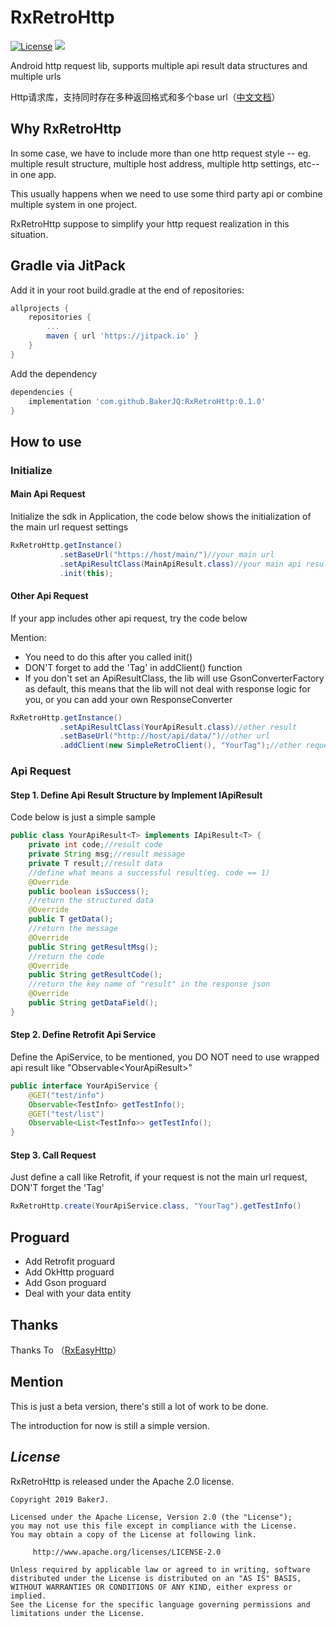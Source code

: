 # RxRetroHttp
[![License](https://img.shields.io/badge/license-Apache%202-4EB1BA.svg)](https://www.apache.org/licenses/LICENSE-2.0.html)
[![](https://jitpack.io/v/BakerJQ/RxRetroHttp.svg)](https://jitpack.io/#BakerJQ/RxRetroHttp)

Android http request lib,  supports multiple api result data structures and multiple urls

Http请求库，支持同时存在多种返回格式和多个base url（[中文文档](https://github.com/BakerJQ/RxRetroHttp/blob/master/README_cn.md)）
## Why RxRetroHttp
In some case, we have to include more than one http request style -- eg. multiple result structure, multiple host address, multiple http settings, etc-- in one app.

This usually happens when we need to use some third party api or combine multiple system in one project.

RxRetroHttp suppose to simplify your http request realization in this situation.

## Gradle via JitPack
Add it in your root build.gradle at the end of repositories:
``` groovy
allprojects {
    repositories {
        ...
        maven { url 'https://jitpack.io' }
    }
}
```
Add the dependency
``` groovy
dependencies {
    implementation 'com.github.BakerJQ:RxRetroHttp:0.1.0'
}

```

## How to use
### Initialize
#### Main Api Request
Initialize the sdk in Application, the code below shows the initialization of the main url request settings
```java
RxRetroHttp.getInstance()
           .setBaseUrl("https://host/main/")//your main url
           .setApiResultClass(MainApiResult.class)//your main api result structure, if not, will use default gson converter
           .init(this);
```
#### Other Api Request
If your app includes other api request, try the code below

Mention:
- You need to do this after you called init()
- DON'T forget to add the 'Tag' in addClient() function
- If you don't set an ApiResultClass, the lib will use GsonConverterFactory as default, this means that the lib will not deal with response logic for you, or you can add your own ResponseConverter
```java
RxRetroHttp.getInstance()
           .setApiResultClass(YourApiResult.class)//other result
           .setBaseUrl("http://host/api/data/")//other url
           .addClient(new SimpleRetroClient(), "YourTag");//other request tag
```

### Api Request
#### Step 1. Define Api Result Structure by Implement IApiResult
Code below is just a simple sample
```java
public class YourApiResult<T> implements IApiResult<T> {
    private int code;//result code
    private String msg;//result message
    private T result;//result data
    //define what means a successful result(eg. code == 1)
    @Override
    public boolean isSuccess();
    //return the structured data
    @Override
    public T getData();
    //return the message
    @Override
    public String getResultMsg();
    //return the code
    @Override
    public String getResultCode();
    //return the key name of "result" in the response json
    @Override
    public String getDataField();
}
```
#### Step 2. Define Retrofit Api Service
Define the ApiService, to be mentioned, you DO NOT need to use wrapped api result like "Observable<YourApiResult<TestInfo>>"
```java
public interface YourApiService {
    @GET("test/info")
    Observable<TestInfo> getTestInfo();
    @GET("test/list")
    Observable<List<TestInfo>> getTestInfo();
}
```
#### Step 3. Call Request
Just define a call like Retrofit, if your request is not the main url request, DON'T forget the 'Tag'
```java
RxRetroHttp.create(YourApiService.class, "YourTag").getTestInfo()
```
## Proguard
- Add Retrofit proguard
- Add OkHttp proguard
- Add Gson proguard
- Deal with your data entity

## Thanks
Thanks To （[RxEasyHttp](https://github.com/zhou-you/RxEasyHttp)）

## Mention
This is just a beta version, there's still a lot of work to be done.

The introduction for now is still a simple version.

## *License*
RxRetroHttp is released under the Apache 2.0 license.

```
Copyright 2019 BakerJ.

Licensed under the Apache License, Version 2.0 (the "License");
you may not use this file except in compliance with the License.
You may obtain a copy of the License at following link.

     http://www.apache.org/licenses/LICENSE-2.0

Unless required by applicable law or agreed to in writing, software
distributed under the License is distributed on an "AS IS" BASIS,
WITHOUT WARRANTIES OR CONDITIONS OF ANY KIND, either express or implied.
See the License for the specific language governing permissions and
limitations under the License.
```
